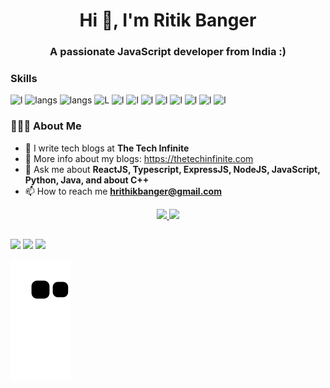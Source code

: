 <h1 align="center">Hi 👋, I'm Ritik Banger</h1>
<h3 align="center">A passionate JavaScript developer from India :)</h3>


### Skills 
![l](https://img.shields.io/badge/HTML5-E34F26?style=for-the-badge&logo=html5&logoColor=white) 
![langs](https://img.shields.io/badge/CSS3-1572B6?style=for-the-badge&logo=css3&logoColor=white)
![langs](https://img.shields.io/badge/JavaScript-F7DF1E?style=for-the-badge&logo=javascript&logoColor=black)
![L](https://img.shields.io/badge/Node.js-43853D?style=for-the-badge&logo=node-dot-js&logoColor=white)
![l](https://img.shields.io/badge/React-61DBFB?style=for-the-badge&logo=react&logoColor=white)
![l](https://img.shields.io/badge/Express.js-E34F26?style=for-the-badge&logo=express-dot-js&logoColor=white)
![l](https://img.shields.io/badge/Java-ff726f?style=for-the-badge&logo=java&logoColor=white)
![l](https://img.shields.io/badge/python-1572B6?style=for-the-badge&logo=python&logoColor=yellow)
![l](https://img.shields.io/badge/wordpress-blue?style=for-the-badge&logo=wordpress&logoColor=white)
![l](https://img.shields.io/badge/shopify-green?style=for-the-badge&logo=shopify&logoColor=white)
![l](https://img.shields.io/badge/seo-blue?style=for-the-badge)
![l](https://img.shields.io/badge/ubuntu-557C94?style=for-the-badge&logo=ubuntu&logoColor=white)

###  👨🏻‍💻 About Me 
- 🔭 I write tech blogs at **The Tech Infinite**
- 💬 More info about my blogs: https://thetechinfinite.com
- 💬 Ask me about **ReactJS, Typescript, ExpressJS, NodeJS, JavaScript, Python, Java, and about C++**
- 📫 How to reach me **hrithikbanger@gmail.com**
<div align="center">
  <a href="https://github.com/ritikbanger">
  <img height="180em" src="https://github-readme-stats.vercel.app/api?username=ritikbanger&show_icons=true&theme=dracula&include_all_commits=true&count_private=true"/>
  <img height="180em" src="https://github-readme-stats.vercel.app/api/top-langs/?username=ritikbanger&layout=compact&langs_count=7&theme=dracula"/>
</div>
  
  ##
 
<div> 
  <a href="https://instagram.com/weird_ritik" target="_blank"><img src="https://img.shields.io/badge/-Instagram-%23E4405F?style=for-the-badge&logo=instagram&logoColor=white" target="_blank"></a>
  <a href = "mailto:hrithikbanger@gmail.com"><img src="https://img.shields.io/badge/-Gmail-%23333?style=for-the-badge&logo=gmail&logoColor=white" target="_blank"></a>
  <a href="https://www.linkedin.com/in/ritikbanger" target="_blank"><img src="https://img.shields.io/badge/-LinkedIn-%230077B5?style=for-the-badge&logo=linkedin&logoColor=white" target="_blank"></a> 
 
  ![Snake animation](https://github.com/rafaballerini/rafaballerini/blob/output/github-contribution-grid-snake.svg)
 
</div>
